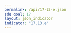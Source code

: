 ```yaml
---
permalink: /api/17-13-e.json
sdg_goal: 17
layout: json_indicator
indicator: "17.13.e"
---
```

